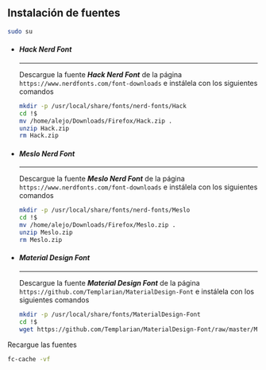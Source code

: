 ## Instalación de fuentes
```bash
sudo su
```

- #### ***Hack Nerd Font***
	---
	Descargue la fuente ***Hack Nerd Font*** de la página `https://www.nerdfonts.com/font-downloads` e instálela con los siguientes comandos
	```bash
	mkdir -p /usr/local/share/fonts/nerd-fonts/Hack
	cd !$
	mv /home/alejo/Downloads/Firefox/Hack.zip .
	unzip Hack.zip
	rm Hack.zip
	```

- #### ***Meslo Nerd Font***
	---
	Descargue la fuente ***Meslo Nerd Font*** de la página `https://www.nerdfonts.com/font-downloads` e instálela con los siguientes comandos
	```bash
	mkdir -p /usr/local/share/fonts/nerd-fonts/Meslo
	cd !$
	mv /home/alejo/Downloads/Firefox/Meslo.zip .
	unzip Meslo.zip
	rm Meslo.zip
	```

- #### ***Material Design Font***
	---
	Descargue la fuente ***Material Design Font*** de la página `https://github.com/Templarian/MaterialDesign-Font` e instálela con los siguientes comandos
	```bash
	mkdir -p /usr/local/share/fonts/MaterialDesign-Font
	cd !$
	wget https://github.com/Templarian/MaterialDesign-Font/raw/master/MaterialDesignIconsDesktop.ttf
	```

Recargue las fuentes
```bash
fc-cache -vf
```